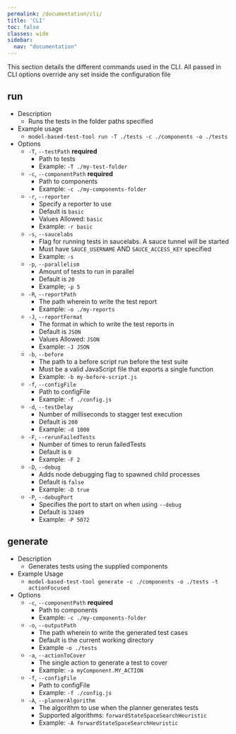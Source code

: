 ```yaml
---
permalink: /documentation/cli/
title: 'CLI'
toc: false
classes: wide
sidebar:
  nav: "documentation"
---
```


This section details the different commands used in the CLI. All passed in CLI options override any set inside the configuration file

## run
* Description
    * Runs the tests in the folder paths specified
* Example usage
    * `model-based-test-tool run -T ./tests -c ./components -o ./tests`
* Options
    * `-T`, `--testPath` **required**
        * Path to tests
        * Example: `-T ./my-test-folder`
    * `-c`, `--componentPath` **required**
        * Path to components
        * Example: `-c ./my-components-folder`
    * `-r`, `--reporter`
        * Specify a reporter to use
        * Default is `basic`
        * Values Allowed: `basic`
        * Example: `-r basic`
    * `-s`, `--saucelabs`
        * Flag for running tests in saucelabs. A sauce tunnel will be started
        * Must have `SAUCE_USERNAME` AND `SAUCE_ACCESS_KEY` specified
        * Example: `-s`
    * `-p`, `--parallelism`
        *  Amount of tests to run in parallel
        *  Default is `20`
        *  Example; `-p 5`
    * `-R`, `--reportPath`
        * The path wherein to write the test report
        * Example: `-o ./my-reports`
    * `-J`, `--reportFormat`
        * The format in which to write the test reports in
        * Default is `JSON`
        * Values Allowed: `JSON`
        * Example: `-J JSON`
    * `-b`, `--before`
        * The path to a before script run before the test suite
        * Must be a valid JavaScript file that exports a single function
        * Example: `-b my-before-script.js`
    * `-f`, `--configFile`
        * Path to configFile
        * Example: `-f ./config.js`
    * `-d`, `--testDelay`
        * Number of milliseconds to stagger test execution
        * Default is `200`
        * Example: `-d 1000`
    * `-F`, `--rerunFailedTests`
        * Number of times to rerun failedTests
        * Default is `0`
        * Example: `-F 2`
    * `-D`, `--debug`
        * Adds node debugging flag to spawned child processes
        * Default is `false`
        * Example: `-D true`
    * `-P`, `--debugPort`
        * Specifies the port to start on when using `--debug`
        * Default is `32489`
        * Example: `-P 5072`

## generate
* Description
    * Generates tests using the supplied components
* Example Usage
    * `model-based-test-tool generate -c ./components -o ./tests -t actionFocused`
* Options
    * `-c`, `--componentPath` **required**
        * Path to components
        * Example: `-c ./my-components-folder`
    * `-o`, `--outputPath`
        * The path wherein to write the generated test cases
        * Default is the current working directory
        * Example `-o ./tests` 
    * `-a`, `--actionToCover`
        *  The single action to generate a test to cover
        *  Example: `-a myComponent.MY_ACTION`
    * `-f`, `--configFile`
        * Path to configFile
        * Example: `-f ./config.js`
    * `-A`, `--plannerAlgorithm`
        * The algorithm to use when the planner generates tests
        * Supported algorithms: `forwardStateSpaceSearchHeuristic`
        * Example: `-A forwardStateSpaceSearchHeuristic`
